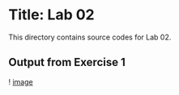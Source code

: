 # Title: Lab 02
This directory contains source codes for Lab 02.
## Output from Exercise 1
! [image](https://github.com/khairunnisa981231/dadrepository/blob/main/workspace-dadlabs/lab02/images/OutputRoundingApplication.PNG)
